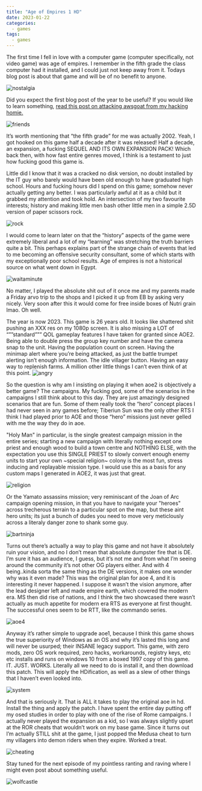 ```yaml
---
title: "Age of Empires 1 HD"
date: 2023-01-22
categories:
  - games
tags:
  - games
---
```

The first time I fell in love with a computer game (computer specifically, not video game) was age of empires. I remember in the fifth grade the class computer had it installed, and I could just not keep away from it. Todays blog post is about that game and will be of no benefit to anyone. 

![nostalgia](/assets/images/aoe/nostalgia.gif)

Did you expect the first blog post of the year to be useful? If you would like to learn something, [read this post on attacking awsgoat from my hacking homie.](https://kymb0.github.io/IAM-attacking-AWS-rn/)

![friends](/assets/images/aoe/friends.png)

It’s worth mentioning that “the fifth grade” for me was actually 2002. Yeah, I got hooked on this game half a decade after it was released! Half a decade, an expansion, a fucking SEQUEL AND ITS OWN EXPANSION PACK! Which back then, with how fast entire genres moved, I think is a testament to just how fucking good this game is.

Little did I know that it was a cracked no disk version, no doubt installed by the IT guy who barely would have been old enough to have graduated high school.
Hours and fucking hours did I spend on this game; somehow never actually getting any better. I was particularly awful at it as a child but it grabbed my attention and took hold. An intersection of my two favourite interests; history and making little men bash other little men in a simple 2.5D version of paper scissors rock.

![rock](/assets/images/aoe/rock.jpg)

I would come to learn later on that the “history” aspects of the game were extremely liberal and a lot of my “learning” was stretching the truth barriers quite a bit. This perhaps explains part of the strange chain of events that led to me becoming an offensive security consultant, some of which starts with my exceptionally poor school results. Age of empires is not a historical source on what went down in Egypt. 

![waitaminute](/assets/images/aoe/waitaminute.jpg)

No matter, I played the absolute shit out of it once me and my parents made a Friday arvo trip to the shops and I picked it up from EB by asking very nicely. Very soon after this it would come for free inside boxes of Nutri grain lmao. Oh well.

The year is now 2023. This game is 26 years old. It looks like shattered shit pushing an XXX res on my 1080p screen. It is also missing a LOT of “””standard””” QOL gameplay features I have taken for granted since AOE2. Being able to double press the group key number and have the camera snap to the unit. Having the population count on screen. Having the minimap alert where you’re being attacked, as just the battle trumpet alerting isn’t enough information. The idle villager button. Having an easy way to replenish farms. A million other little things I can’t even think of at this point.
![angry](/assets/images/aoe/angry.jpg)

So the question is why am I insisting on playing it when aoe2 is objectively a better game? The campaigns. My fucking god, some of the scenarios in the campaigns I still think about to this day. They are just amazingly designed scenarios that are fun. Some of them really took the “hero” concept places I had never seen in any games before; Tiberiun Sun was the only other RTS I think I had played prior to AOE and those “hero” missions just never gelled with me the way they do in aoe.

"Holy Man" in particular, is the single greatest campaign mission in the entire series; starting a new campaign with literally nothing except one priest and enough wood to build a town centre and NOTHING ELSE, with the expectation you use this SINGLE PRIEST to slowly convert enough enemy units to start your own ~special religion~ colony is the most fun, stress inducing and replayable mission type. I would use this as a basis for any custom maps I generated in AOE2, it was just that great.

![religion](/assets/images/aoe/religion.jpg)

Or the Yamato assassins mission; very reminiscant of the Joan of Arc campaign opening mission, in that you have to navigate your "heroes" across trecherous terrain to a particular spot on the map, but these aint hero units; its just a bunch of dudes you need to move very meticlously across a literaly danger zone to shank some guy.

![bartninja](/assets/images/aoe/ninja.jpg)

Turns out there’s actually a way to play this game and not have it absolutely ruin your vision, and no I don’t mean that absolute dumpster fire that is DE. I’m sure it has an audience, I guess, but it’s not me and from what I’m seeing around the community it’s not other OG players either. And with 4 being..kinda sorta the same thing as the DE versions, it makes one wonder why was it even made?
This was the original plan for aoe 4, and it is interesting it never happened. I suppose it wasn’t the vision anymore, after the lead designer left and made empire earth, which covered the modern era. MS then did rise of nations, and I think the two showcased there wasn’t actually as much appetite for modern era RTS as everyone at first thought. The successful ones seem to be RTT, like the commando series.

![aoe4](/assets/images/aoe/aoe4.jpg)

Anyway it’s rather simple to upgrade aoe1, because I think this game shows the true superiority of Windows as an OS and why it’s lasted this long and will never be usurped; their INSANE legacy support. This game, with zero mods, zero OS work required, zero hacks, workarounds, registry keys, etc etc installs and runs on windows 10 from a boxed 1997 copy of this game. IT. JUST. WORKS. Literally all we need to do is install it, and then download this patch. This will apply the HDification, as well as a slew of other things that I haven’t even looked into.

![system](/assets/images/aoe/system.jpg)

And that is seriously it. That is ALL it takes to play the original aoe in hd. Install the thing and apply the patch. I have spent the entire day putting off my osed studies in order to play with one of the rise of Rome campaigns. I actually never played the expansion as a kid, so I was always slightly upset at the ROR cheats that wouldn’t work on my base game. Since it turns out I’m actually STILL shit at the game, I just popped the Medusa cheat to turn my villagers into demon riders when they expire. Worked a treat.

![cheating](/assets/images/aoe/cheating.jpg)

Stay tuned for the next episode of my pointless ranting and raving where I might even post about something useful.

![wolfcastle](/assets/images/fable/mcbain.jpg)